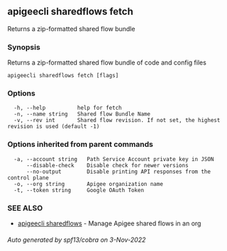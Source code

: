 ## apigeecli sharedflows fetch

Returns a zip-formatted shared flow bundle 

### Synopsis

Returns a zip-formatted shared flow bundle of code and config files

```
apigeecli sharedflows fetch [flags]
```

### Options

```
  -h, --help          help for fetch
  -n, --name string   Shared flow Bundle Name
  -v, --rev int       Shared flow revision. If not set, the highest revision is used (default -1)
```

### Options inherited from parent commands

```
  -a, --account string   Path Service Account private key in JSON
      --disable-check    Disable check for newer versions
      --no-output        Disable printing API responses from the control plane
  -o, --org string       Apigee organization name
  -t, --token string     Google OAuth Token
```

### SEE ALSO

* [apigeecli sharedflows](apigeecli_sharedflows.md)	 - Manage Apigee shared flows in an org

###### Auto generated by spf13/cobra on 3-Nov-2022
